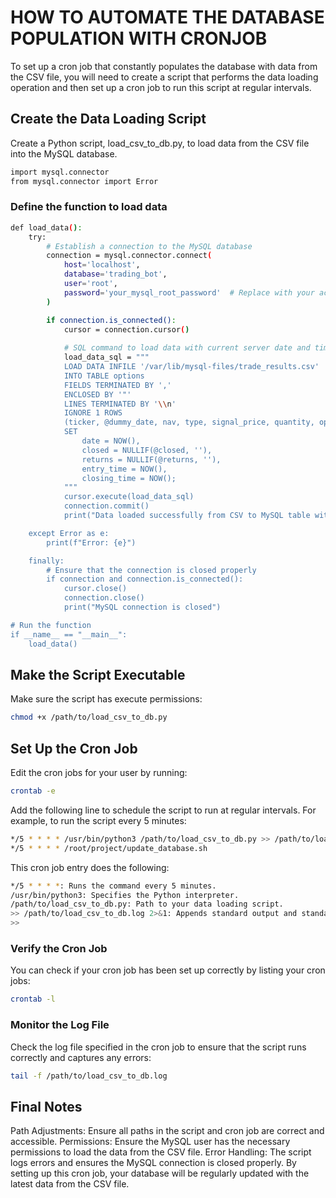 # HOW TO AUTOMATE THE DATABASE POPULATION WITH CRONJOB

To set up a cron job that constantly populates the database with data from the CSV file, you will need to create a script that performs the data loading operation and then set up a cron job to run this script at regular intervals.

## Create the Data Loading Script
Create a Python script, load_csv_to_db.py, to load data from the CSV file into the MySQL database.
```bash
import mysql.connector
from mysql.connector import Error
```
### Define the function to load data
```bash
def load_data():
    try:
        # Establish a connection to the MySQL database
        connection = mysql.connector.connect(
            host='localhost',
            database='trading_bot',
            user='root',
            password='your_mysql_root_password'  # Replace with your actual MySQL root password
        )

        if connection.is_connected():
            cursor = connection.cursor()
            
            # SQL command to load data with current server date and time
            load_data_sql = """
            LOAD DATA INFILE '/var/lib/mysql-files/trade_results.csv'
            INTO TABLE options
            FIELDS TERMINATED BY ','
            ENCLOSED BY '"'
            LINES TERMINATED BY '\\n'
            IGNORE 1 ROWS
            (ticker, @dummy_date, nav, type, signal_price, quantity, opened, @closed, vol, @returns, @dummy_entry_time, @dummy_closing_time)
            SET 
                date = NOW(),
                closed = NULLIF(@closed, ''),
                returns = NULLIF(@returns, ''),
                entry_time = NOW(),
                closing_time = NOW();
            """
            cursor.execute(load_data_sql)
            connection.commit()
            print("Data loaded successfully from CSV to MySQL table with current server time")

    except Error as e:
        print(f"Error: {e}")

    finally:
        # Ensure that the connection is closed properly
        if connection and connection.is_connected():
            cursor.close()
            connection.close()
            print("MySQL connection is closed")

# Run the function
if __name__ == "__main__":
    load_data()

```
## Make the Script Executable
Make sure the script has execute permissions:

```bash
chmod +x /path/to/load_csv_to_db.py
```
## Set Up the Cron Job
Edit the cron jobs for your user by running:

```bash
crontab -e
```
Add the following line to schedule the script to run at regular intervals. For example, to run the script every 5 minutes:
```bash
*/5 * * * * /usr/bin/python3 /path/to/load_csv_to_db.py >> /path/to/load_csv_to_db.log 2>&1
*/5 * * * * /root/project/update_database.sh

```
This cron job entry does the following:
```bash
*/5 * * * *: Runs the command every 5 minutes.
/usr/bin/python3: Specifies the Python interpreter.
/path/to/load_csv_to_db.py: Path to your data loading script.
>> /path/to/load_csv_to_db.log 2>&1: Appends standard output and standard error to a log file for debugging.
>>
```
### Verify the Cron Job
You can check if your cron job has been set up correctly by listing your cron jobs:
```bash
crontab -l
```
### Monitor the Log File
Check the log file specified in the cron job to ensure that the script runs correctly and captures any errors:
```bash
tail -f /path/to/load_csv_to_db.log
```
## Final Notes
Path Adjustments: Ensure all paths in the script and cron job are correct and accessible.
Permissions: Ensure the MySQL user has the necessary permissions to load the data from the CSV file.
Error Handling: The script logs errors and ensures the MySQL connection is closed properly.
By setting up this cron job, your database will be regularly updated with the latest data from the CSV file.
